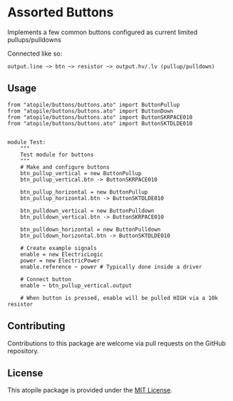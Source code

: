 # Assorted Buttons

Implements a few common buttons configured as current limited pullups/pulldowns

Connected like so:

```
output.line ~> btn ~> resistor ~> output.hv/.lv (pullup/pulldown)
```

## Usage

```ato
from "atopile/buttons/buttons.ato" import ButtonPullup
from "atopile/buttons/buttons.ato" import ButtonDown
from "atopile/buttons/buttons.ato" import ButtonSKRPACE010
from "atopile/buttons/buttons.ato" import ButtonSKTDLDE010


module Test:
    """
    Test module for buttons
    """
    # Make and configure buttons
    btn_pullup_vertical = new ButtonPullup
    btn_pullup_vertical.btn -> ButtonSKRPACE010

    btn_pullup_horizontal = new ButtonPullup
    btn_pullup_horizontal.btn -> ButtonSKTDLDE010

    btn_pulldown_vertical = new ButtonPulldown
    btn_pulldown_vertical.btn -> ButtonSKRPACE010

    btn_pulldown_horizontal = new ButtonPulldown
    btn_pulldown_horizontal.btn -> ButtonSKTDLDE010

    # Create example signals
    enable = new ElectricLogic
    power = new ElectricPower
    enable.reference ~ power # Typically done inside a driver

    # Connect button
    enable ~ btn_pullup_vertical.output

    # When button is pressed, enable will be pulled HIGH via a 10k resistor
```

## Contributing

Contributions to this package are welcome via pull requests on the GitHub repository.

## License

This atopile package is provided under the [MIT License](https://opensource.org/license/mit/).
